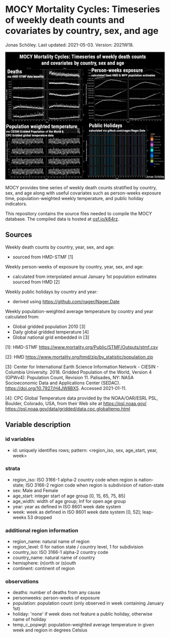 # MOCY Mortality Cycles: Timeseries of weekly death counts and covariates by country, sex, and age

Jonas Schöley. Last updated: 2021-05-03. Version: 2021W18.

![](cover.png)

MOCY provides time series of weekly death counts stratified by country, sex, and age along with useful covariates such as person-weeks exposure time, population-weighted weekly temperature, and public holiday indicators.

This repository contains the source files needed to compile the MOCY database. The compiled data is hosted at [osf.io/k84rz](https://osf.io/k84rz/).

## Sources

Weekly death counts by country, year, sex, and age:
  - sourced from HMD-STMF [1]

Weekly person-weeks of exposure by country, year, sex, and age:
  - calculated from interpolated annual January 1st population estimates sourced from HMD [2]

Weekly public holidays by country and year:
  - derived using <https://github.com/nager/Nager.Date>

Weekly population-weighted average temperature by country and year calculated from:
  - Global gridded population 2010 [3]
  - Daily global gridded temperature [4]
  - Global national grid embedded in [3]

[1]: HMD-STMF https://www.mortality.org/Public/STMF/Outputs/stmf.csv

[2]: HMD https://www.mortality.org/hmd/zip/by_statistic/population.zip

[3]: Center for International Earth Science Information Network - CIESIN - Columbia University. 2018. Gridded Population of the World, Version 4 (GPWv4): Population Count, Revision 11. Palisades, NY: NASA Socioeconomic Data and Applications Center (SEDAC). https://doi.org/10.7927/H4JW8BX5. Accessed 2021-01-11.

[4]: CPC Global Temperature data provided by the NOAA/OAR/ESRL PSL, Boulder, Colorado, USA, from their Web site at https://psl.noaa.gov/. <https://psl.noaa.gov/data/gridded/data.cpc.globaltemp.html>

## Variable description

### id variables

- id:
  uniquely identifies rows;
  pattern: <region_iso, sex, age_start, year, week>

### strata

- region_iso:
  ISO 3166-1 alpha-2 country code when region is nation-state;
  ISO 3166-2 region code when region is subdivision of nation-state
- sex:
  Male and Female
- age_start:
  integer start of age group [0, 15, 65, 75, 85]
- age_width:
  width of age group; Inf for open age group
- year:
  year as defined in ISO 8601 week date system
- week:
  week as defined in ISO 8601 week date system [0, 52];
  leap-weeks 53 dropped

### additional region information

- region_name:
  natural name of region
- region_level:
  0 for nation state / country level, 1 for subdivision
- country_iso:
  ISO 3166-1 alpha-2 country code
- country_name:
  natural name of country
- hemisphere:
  (n)orth or (s)outh
- continent:
  continent of region

### observations

- deaths:
  number of deaths from any cause
- personweeks:
  person-weeks of exposure
- population:
  population count (only observed in week containing January 1st)
- holiday:
  'none' if week does not feature a public holiday, otherwise name
  of holiday
- temp_c_popwgt:
  population-weighted average temperature in given week and region
  in degrees Celsius
